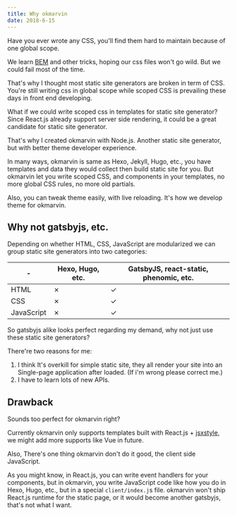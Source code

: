 ```yaml
---
title: Why okmarvin
date: 2018-6-15
---
```


Have you ever wrote any CSS, you'll find them hard to maintain because of one global scope.

We learn [BEM](http://getbem.com/) and other tricks, hoping our css files won't go wild. But we could fail most of the time.

That's why I thought most static site generators are broken in term of CSS. You're still writing css in global scope while scoped CSS is prevailing these days in front end developing.

What if we could write scoped css in templates for static site generator? Since React.js already support server side rendering, it could be a great candidate for static site generator.

That's why I created okmarvin with Node.js. Another static site generator, but with better theme developer experience.

In many ways, okmarvin is same as Hexo, Jekyll, Hugo, etc., you have templates and data they would collect then build static site for you. But okmarvin let you write scoped CSS, and components in your templates, no more global CSS rules, no more old partials.

Also, you can tweak theme easily, with live reloading. It's how we develop theme for okmarvin.

## Why not gatsbyjs, etc.

Depending on whether HTML, CSS, JavaScript are modularized we can group static site generators into two categories:

| -          | Hexo, Hugo, etc. | GatsbyJS, react-static, phenomic, etc. |
| ---------- | -------------- | ----------------------------------- |
| HTML       | ✗              | ✓                                   |
| CSS        | ✗              | ✓                                   |
| JavaScript | ✗              | ✓                                   |

So gatsbyjs alike looks perfect regarding my demand, why not just use these static site generators?

There're two reasons for me:

1. I think It's overkill for simple static site, they all render your site into an Single-page application after loaded. (If i'm wrong please correct me.)
2. I have to learn lots of new APIs.

## Drawback

Sounds too perfect for okmarvin right?

Currently okmarvin only supports templates built with React.js + [jsxstyle](https://github.com/smyte/jsxstyle), we might add more supports like Vue in future.

Also, There's one thing okmarvin don't do it good, the client side JavaScript.

As you might know, in React.js, you can write event handlers for your components, but in okmarvin, you write JavaScript code like how you do in Hexo, Hugo, etc., but in a special `client/index.j`s file. okmarvin won't ship React.js runtime for the static page, or it would become another gatsbyjs, that's not what I want.